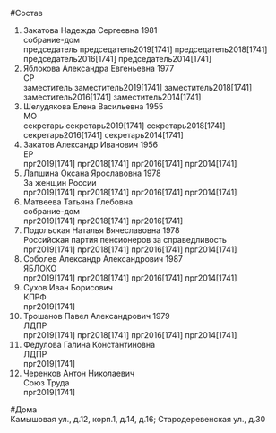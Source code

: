 #Состав  
1. Закатова Надежда Сергеевна 1981  
    собрание-дом  
    председатель председатель2019[1741] председатель2018[1741] председатель2016[1741] председатель2014[1741]  
2. Яблокова Александра Евгеньевна 1977  
    СР  
    заместитель заместитель2019[1741] заместитель2018[1741] заместитель2016[1741] заместитель2014[1741]  
3. Шелудякова Елена Васильевна 1955  
    МО  
    секретарь секретарь2019[1741] секретарь2018[1741] секретарь2016[1741] секретарь2014[1741]  
4. Закатов Александр Иванович 1956  
    ЕР  
    прг2019[1741] прг2018[1741] прг2016[1741] прг2014[1741]  
5. Лапшина Оксана Ярославовна 1978  
    За женщин России  
    прг2019[1741] прг2018[1741] прг2016[1741] прг2014[1741]  
6. Матвеева Татьяна Глебовна  
    собрание-дом  
    прг2019[1741] прг2018[1741] прг2016[1741]  
7. Подольская Наталья Вячеславовна 1978  
    Российская партия пенсионеров за справедливость  
    прг2019[1741] прг2018[1741] прг2016[1741] прг2014[1741]  
8. Соболев Александр Александрович 1987  
    ЯБЛОКО  
    прг2019[1741] прг2018[1741] прг2016[1741] прг2014[1741]  
9. Сухов Иван Борисович  
    КПРФ  
    прг2019[1741]  
10. Трошанов Павел Александрович 1979  
    ЛДПР  
    прг2019[1741] прг2018[1741] прг2016[1741] прг2014[1741]  
11. Федулова Галина Константиновна  
    ЛДПР  
    прг2019[1741]  
12. Черенков Антон Николаевич  
    Союз Труда  
    прг2019[1741]  
  
#Дома  
Камышовая ул., д.12, корп.1, д.14, д.16;  Стародеревенская ул., д.30  
  
